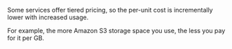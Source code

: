 Some services offer tiered pricing, so the per-unit cost is incrementally lower with increased usage.

For example, the more Amazon S3 storage space you use, the less you pay for it per GB.